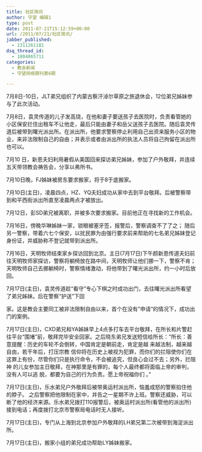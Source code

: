 ```yaml
---
title: 社区简讯
author: 守望 编辑1
type: post
date: 2011-07-21T15:12:59+00:00
url: /2011/07/21/社区简讯/
jabber_published:
  - 1311261181
dsq_thread_id:
  - 1804865711
categories:
  - 教会新闻
  - 守望网络期刊第6期

---
```

7月8日-10日，JLT弟兄组织了内蒙古察汗淖尔草原之旅退休会，12位弟兄姊妹参与了此次活动。

7月8日，袁灵传道的儿子发高烧，在他和妻子要送孩子去医院时，负责看管她的小区保安拦住出租车不让他走，最后只能由妻子和岳父送孩子去医院。随后袁灵传道后被带到曙光派出所。在派出所，他要求警察停止利用自己出资来服务小区的物业，来非法限制自己的自由；并表示或者由派出所的执法人员将自己拘留在派出所也可以。

7月10 日，新恩夫妇利用暑假从美国回来探访弟兄姊妹，参加了户外敬拜，并连续五天带领教会祷告会，分享以弗所书。

7月10日晚，FJ姊妹被房东要求搬家，将于8于底搬家。

7月10日(主日)，凌晨四点，HZ、YQ夫妇成功从家中去到平台敬拜。后被警察带到和平西街派出所直至凌晨两点才被放出。

7月12日，彭SD弟兄被离职，并被多次要求搬家。目前他正在寻找新的工作机会。

7月16日，傍晚华琳姊妹一家，锁眼被塞牙签，报警后，警察调查不了了之； 随后另一警察，带着六七个保安，以扰民罪为由强行要求前来帮助的七名弟兄姊妹登记身份证，并威胁称不登记就带到派出所。

7月16日，天明牧师结束家乡探访回到北京。主日(7月17日)下午颜新恩传道夫妇前往天明牧师家探访，警察将躺椅放在路中间，天明牧师让他们挪一下，警察不肯；天明牧师自己去挪躺椅时，警察情绪激动，将他带到了曙光派出所，约一小时后放回。

7月17日(主日)，袁灵传道趁“看守”专心下棋之时成功出门，去往曙光派出所看望了弟兄姊妹。后在警察“护送”下回
  
家。这是教会主要同工被非法限制自由以来，首个在没有”申请“的情况下，成功出门的案例。

7月17日(主日)，CXD弟兄和YA姊妹早上4点多打车去平台敬拜，在所长和片警赶往平台“围堵”前，敬拜完毕安全回家。之后晓东弟兄发送短信给所长：“所长：善意提醒：历史的车轮不会倒转，中国肯定是朝前走，肯定是越 来越法制，越来越自由，若干年后，打压宗教 信仰将在历史上被视为犯罪，而你们的拦阻使你们在这罪上有份，尽管你们只是执行命令，不会被追究，但良心会过不去；另外，拦阻神 的儿女参加主日敬拜，在神那里是有罪的，每个人最终都将面临上帝的审判，没有人可以逃 脱，都要为自己的行为负责。愿上帝祝福你们 。”

7月17日(主日)，乐水弟兄户外敬拜后被带奥运村派出所，恼羞成怒的警察掐住他的脖子。 之后警察把他限制在家中，并告之一星期不许上班。警察还威胁，可以断了他的经济来源。乐水弟兄拨打110报警后，被奥运村派出所(看管他的派出所)接到电话；再度拨打北京市警察局电话时无人接听。

7月17日(主日)，专门从上海到北京参加户外敬拜的LH弟兄第二次被带到海淀派出所。

7月17日(主日)，搬家小组的弟兄成功帮助LY姊妹搬家。
